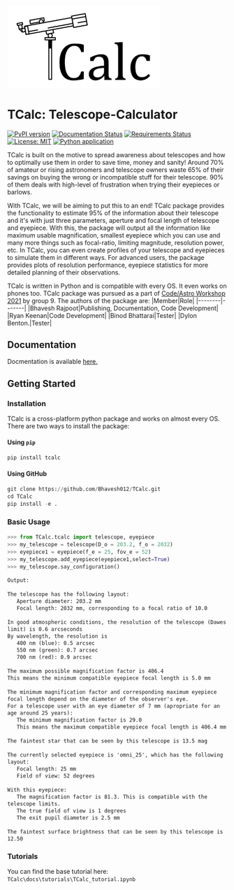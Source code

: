 <!-- ![TCalc Logo](TCalc2.png|width=100) -->
<img src="TCalc2.png" width="350">

# TCalc: Telescope-Calculator

[![PyPI version](https://badge.fury.io/py/TCalc.svg)](https://badge.fury.io/py/TCalc)
[![Documentation Status](https://readthedocs.org/projects/tcalc/badge/?version=latest)](https://tcalc.readthedocs.io/en/latest/README.html)
[![Requirements Status](https://requires.io/github/Bhavesh012/TCalc/requirements.svg?branch=main)](https://requires.io/github/Bhavesh012/TCalc/requirements/?branch=main)
[![License: MIT](https://img.shields.io/badge/License-MIT-brightgreen.svg)](https://opensource.org/licenses/MIT)
[![Python application](https://github.com/Bhavesh012/TCalc/actions/workflows/python-app.yml/badge.svg)](https://github.com/Bhavesh012/TCalc/actions/workflows/python-app.yml)
<!-- add badges from pypistats, travis.ci, coveralls.io -->

TCalc is built on the motive to spread awareness about telescopes and how to optimally use them in order to save time, money and sanity! Around 70% of amateur or rising astronomers and telescope owners waste 65% of their savings on buying the wrong or incompatible stuff for their telescope. 90% of them deals with high-level of frustration when trying their eyepieces or barlows.

With TCalc, we will be aiming to put this to an end! TCalc package provides the functionality to estimate 95% of the information about their telescope and it's with just three parameters, aperture and focal length of telescope and eyepiece. With this, the package will output all the information like maximum usable magnification, smallest eyepiece which you can use and many more things such as focal-ratio, limiting magnitude, resolution power, etc. In TCalc, you can even create profiles of your telescope and eyepieces to simulate them in different ways. For advanced users, the package provides plots of resolution performance, eyepiece statistics for more detailed planning of their observations.

TCalc is written in Python and is compatible with every OS. It even works on phones too. TCalc package was pursued as a part of [Code/Astro Workshop 2021](https://semaphorep.github.io/codeastro/) by group 9. The authors of the package are: 
|Member|Role|
|--------|-------|
|Bhavesh Rajpoot|Publishing, Documentation, Code Development|
|Ryan Keenan|Code Development|
|Binod Bhattarai|Tester|
|Dylon Benton.|Tester|

## Documentation

Docmentation is available [here.](https://tcalc.readthedocs.io/en/latest/?badge=latest) <!-- (http://radvel.readthedocs.io/) -->

## Getting Started

### Installation

TCalc is a cross-platform python package and works on almost every OS. There are two ways to install the package:

#### Using `pip`

```python
pip install tcalc
```

#### Using GitHub

```python
git clone https://github.com/Bhavesh012/TCalc.git
cd TCalc
pip install -e .
```

### Basic Usage

```python
>>> from TCalc.tcalc import telescope, eyepiece
>>> my_telescope = telescope(D_o = 203.2, f_o = 2032)
>>> eyepiece1 = eyepiece(f_e = 25, fov_e = 52)
>>> my_telescope.add_eyepiece(eyepiece1,select=True)
>>> my_telescope.say_configuration()
```

```
Output:

The telescope has the following layout:
   Aperture diameter: 203.2 mm
   Focal length: 2032 mm, corresponding to a focal ratio of 10.0

In good atmospheric conditions, the resolution of the telescope (Dawes limit) is 0.6 arcseconds
By wavelength, the resolution is
   400 nm (blue): 0.5 arcsec
   550 nm (green): 0.7 arcsec
   700 nm (red): 0.9 arcsec

The maximum possible magnification factor is 406.4
This means the minimum compatible eyepiece focal length is 5.0 mm

The minimum magnification factor and corresponding maximum eyepiece focal length depend on the diameter of the observer's eye.
For a telescope user with an eye diameter of 7 mm (apropriate for an age around 25 years):
   The minimum magnification factor is 29.0
   This means the maximum compatible eyepiece focal length is 406.4 mm

The faintest star that can be seen by this telescope is 13.5 mag

The currently selected eyepiece is 'omni_25', which has the following layout:
   Focal length: 25 mm
   Field of view: 52 degrees

With this eyepiece:
   The magnification factor is 81.3. This is compatible with the telescope limits.
   The true field of view is 1 degrees
   The exit pupil diameter is 2.5 mm

The faintest surface brightness that can be seen by this telescope is 12.50
```

### Tutorials

You can find the base tutorial here: `TCalc\docs\tutorials\TCalc_tutorial.ipynb`
